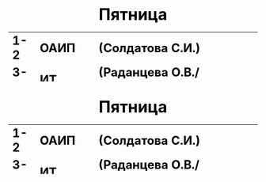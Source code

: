 <!DOCTYPE html>
<html>
  <body>
  <P ALIGN=CENTER>
  <FONT SIZE="6"><B><FONT COLOR="00000"> Пятница </B></FONT><BR>
  <TABLE height="100" width="40%">
<tr>
  <td><FONT SIZE="5"><B><FONT COLOR="00000"> 1-2 </B></FONT><BR></td>
  <td><FONT SIZE="5"><B><FONT COLOR="00000"> ОАИП </B></FONT><BR></td>
  <td><FONT SIZE="5"><B><FONT COLOR="00000"> (Солдатова С.И.) </B></FONT><BR></td>
</tr>
 <tr>
  <td><FONT SIZE="5"><B><FONT COLOR="00000"> 3-4 </B></FONT><BR></td>
  <td><FONT SIZE="5"><B><FONT COLOR="00000"> ИТ </B></FONT><BR></td>
  <td><FONT SIZE="5"><B><FONT COLOR="00000"> (Раданцева О.В./Солдатова С.И.) </B></FONT><BR></td>
 </tr>
<tr>
  <td><FONT SIZE="5"><B><FONT COLOR="00000"> 5-6 </B></FONT><BR></td>
  <td><FONT SIZE="5"><B><FONT COLOR="00000"> История </B></FONT><BR></td>
  <td><FONT SIZE="5"><B><FONT COLOR="00000"> (Егошина М.В.) </B></FONT><BR></td>
</tr>
 <tr>
  <td><FONT SIZE="5"><B><FONT COLOR="00000"> 7-8 </B></FONT><BR></td>
  <td><FONT SIZE="5"><B><FONT COLOR="00000"> ЭВМ </B></FONT><BR></td>
  <td><FONT SIZE="5"><B><FONT COLOR="00000"> (Низаметдинова Т.И.) </B></FONT><BR></td>
 </tr>
</TABLE>
</TABLE>
 </P>
  <P ALIGN=CENTER>
  <FONT SIZE="6"><B><FONT COLOR="00000"> Пятница </B></FONT><BR>
  <TABLE height="100" width="40%">
<tr>
  <td><FONT SIZE="5"><B><FONT COLOR="00000"> 1-2 </B></FONT><BR></td>
  <td><FONT SIZE="5"><B><FONT COLOR="00000"> ОАИП </B></FONT><BR></td>
  <td><FONT SIZE="5"><B><FONT COLOR="00000"> (Солдатова С.И.) </B></FONT><BR></td>
</tr>
 <tr>
  <td><FONT SIZE="5"><B><FONT COLOR="00000"> 3-4 </B></FONT><BR></td>
  <td><FONT SIZE="5"><B><FONT COLOR="00000"> ИТ </B></FONT><BR></td>
  <td><FONT SIZE="5"><B><FONT COLOR="00000"> (Раданцева О.В./Солдатова С.И.) </B></FONT><BR></td>
 </tr>
<tr>
  <td><FONT SIZE="5"><B><FONT COLOR="00000"> 5-6 </B></FONT><BR></td>
  <td><FONT SIZE="5"><B><FONT COLOR="00000"> История </B></FONT><BR></td>
  <td><FONT SIZE="5"><B><FONT COLOR="00000"> (Егошина М.В.) </B></FONT><BR></td>
</tr>
 <tr>
  <td><FONT SIZE="5"><B><FONT COLOR="00000"> 7-8 </B></FONT><BR></td>
  <td><FONT SIZE="5"><B><FONT COLOR="00000"> ЭВМ </B></FONT><BR></td>
  <td><FONT SIZE="5"><B><FONT COLOR="00000"> (Низаметдинова Т.И.) </B></FONT><BR></td>
 </tr>
</TABLE>
</body>
</html>
